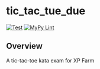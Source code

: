 # tic_tac_tue_due

[![Test](https://github.com/petereon/tic-tac-toe-due/actions/workflows/python-test.yml/badge.svg)](https://github.com/petereon/tic-tac-toe-due/actions/workflows/python-test.yml) [![MyPy Lint](https://github.com/petereon/tic-tac-toe-due/actions/workflows/python-lint.yml/badge.svg)](https://github.com/petereon/tic-tac-toe-due/actions/workflows/python-lint.yml)

## Overview

A tic-tac-toe kata exam for XP Farm
